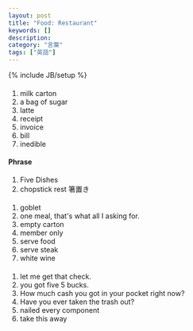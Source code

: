 ```yaml
---
layout: post
title: "Food: Restaurant"
keywords: []
description: 
category: "言葉"
tags: ["英語"]
---
```

{% include JB/setup %}


####
1. milk carton
2. a bag of sugar
3. latte
4. receipt
5. invoice
6. bill
7. inedible

#### Phrase
1. Five Dishes
2. chopstick rest 箸置き

####
1. goblet
2. one meal, that's what all I asking for. 
3. empty carton
4. member only
5. serve food
6. serve steak
7. white wine


####
1. let me get that check.
2. you got five 5 bucks.
3. How much cash you got in your pocket right now?
4. Have you ever taken the trash out?
5. nailed every component
6. take this away


